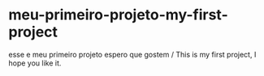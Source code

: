 # meu-primeiro-projeto-my-first-project
esse e meu primeiro projeto espero que gostem / This is my first project, I hope you like it.

